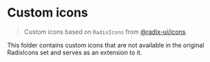 # Custom icons

> Custom icons based on `RadixIcons` from [@radix-ui/icons](https://www.radix-ui.com/icons).

This folder contains custom icons that are not available in the original RadixIcons set and serves as an extension to it.
